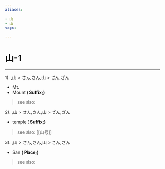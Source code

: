 ```yaml
---
aliases:
    
- 山
- 山
tags:
    
---
```


# 山-1
---
1).
,山 > さん,さん,山 > ざん,ざん

- Mt.
- Mount
**( Suffix;)**
> see also: 
            
2).
,山 > さん,さん,山 > ざん,ざん

- temple
**( Suffix;)**
> see also:  [[山号]]
            
3).
,山 > さん,さん,山 > ざん,ざん

- San
**( Place;)**
> see also: 
            